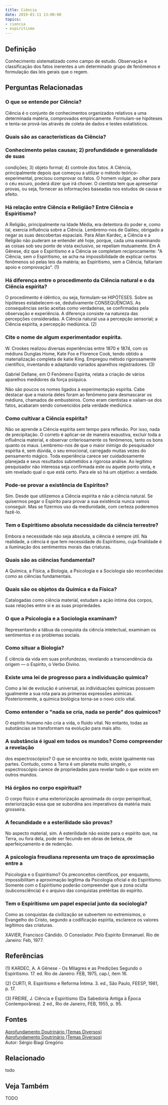 ```yaml
---
title: Ciência
date: 2019-01-11 13:00:00
topics: 
- ciencia
- espiritismo
---
```


## Definição
Conhecimento sistematizado como campo de estudo. Observação e classificação dos
fatos inerentes a um determinado grupo de fenômenos e formulação das leis gerais
que o regem.

## Perguntas Relacionadas

### O que se entende por Ciência?
Ciência é o conjunto de conhecimentos organizados relativos a uma
determinada matéria, comprovados empiricamente. Formulam-se hipóteses e
tenta-se prová-las através de coleta de dados e testes estatísticos.

### Quais são as características da Ciência?
### Conhecimento pelas causas; 2) profundidade e generalidade de suas
condições; 3) objeto formal; 4) controle dos fatos. A Ciência,
principalmente depois que começou a utilizar o método
teórico-experimental, precisou comprovar os fatos. O homem vulgar, ao
olhar para o céu escuro, poderá dizer que irá chover. O cientista tem
que apresentar provas, ou seja, fornecer as informações baseadas nos
estudos de causa e efeito.

### Há relação entre Ciência e Religião? Entre Ciência e Espiritismo?
A Religião, principalmente na Idade Média, era detentora do poder e,
como tal, exercia influência sobre a Ciência. Lembremo-nos de Galileu,
obrigado a negar as suas descobertas espaciais. Para Allan Kardec, a
Ciência e a Religião não puderam se entender até hoje, porque, cada uma
examinando as coisas sob seu ponto de vista exclusivo, se repeliam
mutuamente. Em A Gênese, diz que o Espiritismo e a Ciência se
completam reciprocamente: "A Ciência, sem o Espiritismo, se acha na
impossibilidade de explicar certos fenômenos só pelas leis da matéria;
ao Espiritismo, sem a Ciência, faltariam apoio e comprovação". (1)

### Há diferença entre o procedimento da Ciência natural e o da Ciência espírita?
O procedimento é idêntico, ou seja, formulam-se HIPÓTESES. Sobre as
hipóteses estabelecem-se, dedutivamente CONSEQUÊNCIAS. As consequências
serão aceitas como verdadeiras, se confirmadas pela observação e
experiência. A diferença consiste na natureza das percepções
consideradas. A Ciência natural usa a percepção sensorial; a Ciência
espírita, a percepção mediúnica. (2)

### Cite o nome de algum experimentador espírita.

W. Crookes realizou diversas experiências entre 1870 e 1874, com os
médiuns Dunglas Home, Kate Fox e Florence Cook, tendo obtido a
materialização completa de katie King. Empregou método rigorosamente
científico, inventando e adaptando variados aparelhos registradores. (3)

Gabriel Dellane, em O Fenômeno Espírita, relata a criação de vários
aparelhos medidores da força psíquica.

Não são poucos os nomes ligados à experimentação espírita. Cabe destacar
que a maioria deles foram ao fenômeno para desmascarar os médiuns,
chamados de embusteiros. Como eram cientistas e valiam-se dos fatos,
acabaram sendo convencidos pela verdade mediúnica.

### Como cultivar a Ciência espírita?
Não se aprende a Ciência espírita sem tempo para reflexão. Por isso,
nada de precipitação. O correto é aplicar-se de maneira exaustiva,
excluir toda a influência material, e observar criteriosamente os
fenômenos, tanto os bons quanto os maus. Lembremo-nos de que o maior
inimigo do pesquisador espírita é, sem dúvida, o seu emocional,
carregado muitas vezes do pensamento mágico. Toda experiência carece ser
cuidadosamente planejada e seus resultados submetidos a rigorosa
análise. Ao legítimo pesquisador não interessa seja confirmada este ou
aquele ponto vista, e sim revelado qual o que está certo. Para ele só há
um objetivo: a verdade.

### Pode-se provar a existência de Espíritos?
Sim. Desde que utilizemos a Ciência espírita e não a ciência natural. Se
quisermos pegar o Espírito para provar a sua existência nunca vamos
conseguir. Mas se fizermos uso da mediunidade, com certeza poderemos
fazê-lo.



### Tem o Espiritismo absoluta necessidade da ciência terrestre?
Embora a necessidade não seja absoluta, a ciência é sempre útil. Na
realidade, a ciência é que tem necessidade do Espiritismo, cuja
finalidade é a iluminação dos sentimentos morais das criaturas.

### Quais são as ciências fundamentai?
A Química, a Física, a Biologia, a Psicologia e a Sociologia são
reconhecidas como as ciências fundamentais.

### Quais são os objetos da Química e da Física?
Catalogadas como ciência material, estudam a ação íntima dos corpos,
suas relações entre si e as suas propriedades.

### O que a Psicologia e a Sociologia examinam?
Representando a tábua da conquista da ciência intelectual, examinam os
sentimentos e os problemas sociais.

### Como situar a Biologia?
É ciência da vida em suas profundezas, revelando a transcendência da
origem — o Espírito, o Verbo Divino.

### Existe uma lei de progresso para a individuação química?
Como a lei de evolução é universal, as individuações químicas possuem
igualmente a sua rota para as primeiras expressões anímicas.
Posteriormente, a química biológica torna-se o novo ciclo vital.

### Como entender o "nada se cria, nada se perde" dos químicos?
O espírito humano não cria a vida, o fluido vital. No entanto, todas as
substâncias se transformam na evolução para mais alto.

### A substância é igual em todos os mundos? Como compreender a revelação
dos espectroscópios?
O que se encontra no todo, existe igualmente nas partes. Contudo, como a
Terra é um planeta muito singelo, o espectroscópio carece de
propriedades para revelar tudo o que existe em outros mundos.

### Há órgãos no corpo espiritual?
O corpo físico é uma exteriorização aproximada do corpo perispiritual,
exteriorização essa que se subordina aos imperativos da matéria mais
grosseira.

### A fecundidade e a esterilidade são provas?
No aspecto material, sim. A esterilidade não existe para o espírito que,
na Terra, ou fora dela, pode ser fecundo em obras de beleza, de
aperfeiçoamento e de redenção.

### A psicologia freudiana representa um traço de aproximação entre a
Psicologia e o Espiritismo?
Os preconceitos científicos, por enquanto, impossibilitam a aproximação
legítima da Psicologia oficial e do Espiritismo. Somente com o
Espiritismo poderão compreender que a zona oculta (subconsciência) é o
arquivo das conquistas pretéritas do espírito.

### Tem o Espiritismo um papel especial junto da sociologia?
Como as conquistas da civilização se subvertem no extremismos, o
Evangelho do Cristo, segundo a codificação espírita, esclarece os
valores legítimos das criaturas.

XAVIER, Francisco Cândido. O Consolador. Pelo Espírito Emmanuel. Rio
de Janeiro: Feb, 1977.

## Referências
(1) KARDEC, A. A Gênese - Os Milagres e as Predições Segundo o
Espiritismo. 17. ed. Rio de Janeiro: FEB, 1975, cap.I, item 16.

(2) CURTI, R. Espiritismo e Reforma Íntima. 3. ed., São Paulo, FEESP,
1981, p. 17.

(3) FREIRE, J. Ciência e Espiritismo (Da Sabedoria Antiga à Época
Contemporânea). 2 ed., Rio de Janeiro, FEB, 1955, p. 95.

## Fontes
[Aprofundamento Doutrinário (Temas Diversos)](https://sites.google.com/view/aprofundamentodoutrinario/ciência-e-espiritismo)  
[Aprofundamento Doutrinário (Temas Diversos)](https://sites.google.com/view/aprofundamentodoutrinario/ciências-e-espiritismo)  
Autor: Sérgio Biagi Gregório


## Relacionado
todo

## Veja Também
TODO


